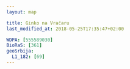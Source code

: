 ```yaml
---
layout: map

title: Ginko na Vračaru
last_modified_at: 2018-05-25T17:35:47+02:00

WDPA: [555589030]
BioRaS: [361]
geoSrbija:
  L1_182: [69]
---
```

